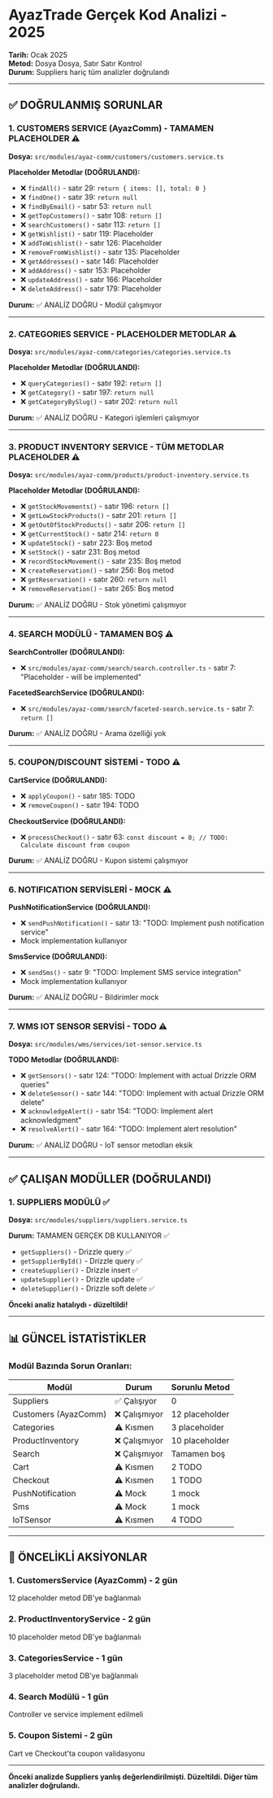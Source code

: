 # AyazTrade Gerçek Kod Analizi - 2025

**Tarih:** Ocak 2025  
**Metod:** Dosya Dosya, Satır Satır Kontrol  
**Durum:** Suppliers hariç tüm analizler doğrulandı

---

## ✅ DOĞRULANMIŞ SORUNLAR

### 1. CUSTOMERS SERVICE (AyazComm) - TAMAMEN PLACEHOLDER ⚠️

**Dosya:** `src/modules/ayaz-comm/customers/customers.service.ts`

**Placeholder Metodlar (DOĞRULANDI):**
- ❌ `findAll()` - satır 29: `return { items: [], total: 0 }`
- ❌ `findOne()` - satır 39: `return null`
- ❌ `findByEmail()` - satır 53: `return null`
- ❌ `getTopCustomers()` - satır 108: `return []`
- ❌ `searchCustomers()` - satır 113: `return []`
- ❌ `getWishlist()` - satır 119: Placeholder
- ❌ `addToWishlist()` - satır 126: Placeholder
- ❌ `removeFromWishlist()` - satır 135: Placeholder
- ❌ `getAddresses()` - satır 146: Placeholder
- ❌ `addAddress()` - satır 153: Placeholder
- ❌ `updateAddress()` - satır 166: Placeholder
- ❌ `deleteAddress()` - satır 179: Placeholder

**Durum:** ✅ ANALİZ DOĞRU - Modül çalışmıyor

---

### 2. CATEGORIES SERVICE - PLACEHOLDER METODLAR ⚠️

**Dosya:** `src/modules/ayaz-comm/categories/categories.service.ts`

**Placeholder Metodlar (DOĞRULANDI):**
- ❌ `queryCategories()` - satır 192: `return []`
- ❌ `getCategory()` - satır 197: `return null`
- ❌ `getCategoryBySlug()` - satır 202: `return null`

**Durum:** ✅ ANALİZ DOĞRU - Kategori işlemleri çalışmıyor

---

### 3. PRODUCT INVENTORY SERVICE - TÜM METODLAR PLACEHOLDER ⚠️

**Dosya:** `src/modules/ayaz-comm/products/product-inventory.service.ts`

**Placeholder Metodlar (DOĞRULANDI):**
- ❌ `getStockMovements()` - satır 196: `return []`
- ❌ `getLowStockProducts()` - satır 201: `return []`
- ❌ `getOutOfStockProducts()` - satır 206: `return []`
- ❌ `getCurrentStock()` - satır 214: `return 0`
- ❌ `updateStock()` - satır 223: Boş metod
- ❌ `setStock()` - satır 231: Boş metod
- ❌ `recordStockMovement()` - satır 235: Boş metod
- ❌ `createReservation()` - satır 256: Boş metod
- ❌ `getReservation()` - satır 260: `return null`
- ❌ `removeReservation()` - satır 265: Boş metod

**Durum:** ✅ ANALİZ DOĞRU - Stok yönetimi çalışmıyor

---

### 4. SEARCH MODÜLÜ - TAMAMEN BOŞ ⚠️

**SearchController (DOĞRULANDI):**
- ❌ `src/modules/ayaz-comm/search/search.controller.ts` - satır 7: "Placeholder - will be implemented"

**FacetedSearchService (DOĞRULANDI):**
- ❌ `src/modules/ayaz-comm/search/faceted-search.service.ts` - satır 7: `return []`

**Durum:** ✅ ANALİZ DOĞRU - Arama özelliği yok

---

### 5. COUPON/DISCOUNT SİSTEMİ - TODO ⚠️

**CartService (DOĞRULANDI):**
- ❌ `applyCoupon()` - satır 185: TODO
- ❌ `removeCoupon()` - satır 194: TODO

**CheckoutService (DOĞRULANDI):**
- ❌ `processCheckout()` - satır 63: `const discount = 0; // TODO: Calculate discount from coupon`

**Durum:** ✅ ANALİZ DOĞRU - Kupon sistemi çalışmıyor

---

### 6. NOTIFICATION SERVİSLERİ - MOCK ⚠️

**PushNotificationService (DOĞRULANDI):**
- ❌ `sendPushNotification()` - satır 13: "TODO: Implement push notification service"
- Mock implementation kullanıyor

**SmsService (DOĞRULANDI):**
- ❌ `sendSms()` - satır 9: "TODO: Implement SMS service integration"
- Mock implementation kullanıyor

**Durum:** ✅ ANALİZ DOĞRU - Bildirimler mock

---

### 7. WMS IOT SENSOR SERVİSİ - TODO ⚠️

**Dosya:** `src/modules/wms/services/iot-sensor.service.ts`

**TODO Metodlar (DOĞRULANDI):**
- ❌ `getSensors()` - satır 124: "TODO: Implement with actual Drizzle ORM queries"
- ❌ `deleteSensor()` - satır 144: "TODO: Implement with actual Drizzle ORM delete"
- ❌ `acknowledgeAlert()` - satır 154: "TODO: Implement alert acknowledgment"
- ❌ `resolveAlert()` - satır 164: "TODO: Implement alert resolution"

**Durum:** ✅ ANALİZ DOĞRU - IoT sensor metodları eksik

---

## ✅ ÇALIŞAN MODÜLLER (DOĞRULANDI)

### 1. SUPPLIERS MODÜLÜ ✅

**Dosya:** `src/modules/suppliers/suppliers.service.ts`

**Durum:** TAMAMEN GERÇEK DB KULLANIYOR ✅
- `getSuppliers()` - Drizzle query ✅
- `getSupplierById()` - Drizzle query ✅
- `createSupplier()` - Drizzle insert ✅
- `updateSupplier()` - Drizzle update ✅
- `deleteSupplier()` - Drizzle soft delete ✅

**Önceki analiz hatalıydı - düzeltildi!**

---

## 📊 GÜNCEL İSTATİSTİKLER

### Modül Bazında Sorun Oranları:

| Modül | Durum | Sorunlu Metod |
|-------|-------|---------------|
| Suppliers | ✅ Çalışıyor | 0 |
| Customers (AyazComm) | ❌ Çalışmıyor | 12 placeholder |
| Categories | ⚠️ Kısmen | 3 placeholder |
| ProductInventory | ❌ Çalışmıyor | 10 placeholder |
| Search | ❌ Çalışmıyor | Tamamen boş |
| Cart | ⚠️ Kısmen | 2 TODO |
| Checkout | ⚠️ Kısmen | 1 TODO |
| PushNotification | ⚠️ Mock | 1 mock |
| Sms | ⚠️ Mock | 1 mock |
| IoTSensor | ⚠️ Kısmen | 4 TODO |

---

## 🎯 ÖNCELİKLİ AKSİYONLAR

### 1. CustomersService (AyazComm) - 2 gün
12 placeholder metod DB'ye bağlanmalı

### 2. ProductInventoryService - 2 gün
10 placeholder metod DB'ye bağlanmalı

### 3. CategoriesService - 1 gün
3 placeholder metod DB'ye bağlanmalı

### 4. Search Modülü - 1 gün
Controller ve service implement edilmeli

### 5. Coupon Sistemi - 2 gün
Cart ve Checkout'ta coupon validasyonu

---

**Önceki analizde Suppliers yanlış değerlendirilmişti. Düzeltildi. Diğer tüm analizler doğrulandı.**

